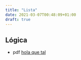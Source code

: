 ```yaml
---
title: "Lista"
date: 2021-03-07T00:48:09+01:00
draft: true
---
```


## Lógica
* pdf [hola que tal](../../content/pdf/agar.pdf)
